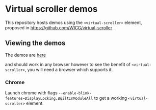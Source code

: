 # Virtual scroller demos

This repository hosts demos using the `<virtual-scroller>` element,
proposed in https://github.com/WICG/virtual-scroller .

## Viewing the demos

The demos are [here](https://fergald.github.io/virtual-scroller-demos/demo/)

and should work in any browser
however to see the benefit of `<virtual-scroller>`,
you will need a browser which supports it.

### Chrome

Launch chrome with flags `--enable-blink-features=DisplayLocking,BuiltInModuleAll`
to get a working `<virtual-scroller>` element.
